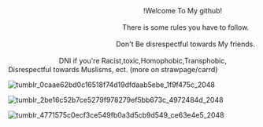 ㅤㅤㅤㅤㅤㅤㅤㅤㅤㅤㅤㅤㅤㅤㅤㅤㅤㅤㅤ ㅤㅤ!Welcome To My github!

ㅤㅤㅤㅤㅤㅤㅤㅤㅤㅤㅤㅤㅤㅤㅤㅤㅤㅤThere is some rules you have to follow.

ㅤㅤㅤㅤㅤㅤㅤㅤㅤㅤㅤㅤㅤㅤㅤㅤㅤDon't Be disrespectful towards My friends.

ㅤㅤㅤㅤㅤㅤㅤㅤDNI if you're Racist,toxic,Homophobic,Transphobic, Disrespectful towards Muslisms, ect. (more on strawpage/carrd)


![tumblr_0caae62bd0c16518f74d19dfdaab5ebe_1f9f475c_2048](https://github.com/user-attachments/assets/d4c206fc-1664-4ffa-849a-f734e5501499)


![tumblr_2be16c52b7ce5279f978279ef5bb673c_4972484d_2048](https://github.com/user-attachments/assets/65b002d9-f9dd-4b85-8019-1e1ad616803f)



![tumblr_4771575c0ecf3ce549fb0a3d5cb9d549_ce63e4e5_2048](https://github.com/user-attachments/assets/e07809d4-e0b6-4a83-951a-63acce9543de)




